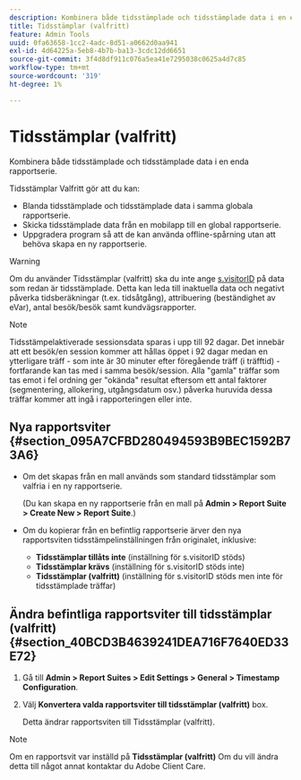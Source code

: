 ```yaml
---
description: Kombinera både tidsstämplade och tidsstämplade data i en enda rapportserie.
title: Tidsstämplar (valfritt)
feature: Admin Tools
uuid: 0fa63658-1cc2-4adc-8d51-a0662d0aa941
exl-id: 4d64225a-5eb8-4b7b-ba13-3cdc12dd6651
source-git-commit: 3f4d8df911c076a5ea41e7295038c0625a4d7c85
workflow-type: tm+mt
source-wordcount: '319'
ht-degree: 1%

---
```


# Tidsstämplar (valfritt)

Kombinera både tidsstämplade och tidsstämplade data i en enda rapportserie.

Tidsstämplar Valfritt gör att du kan:

* Blanda tidsstämplade och tidsstämplade data i samma globala rapportserie.
* Skicka tidsstämplade data från en mobilapp till en global rapportserie.
* Uppgradera program så att de kan använda offline-spårning utan att behöva skapa en ny rapportserie.

>[!WARNING]
>
>Om du använder Tidsstämplar (valfritt) ska du inte ange [s.visitorID](/help/implement/vars/config-vars/visitorid.md) på data som redan är tidsstämplade. Detta kan leda till inaktuella data och negativt påverka tidsberäkningar (t.ex. tidsåtgång), attribuering (beständighet av eVar), antal besök/besök samt kundvägsrapporter.

>[!NOTE]
>
>Tidsstämpelaktiverade sessionsdata sparas i upp till 92 dagar. Det innebär att ett besök/en session kommer att hållas öppet i 92 dagar medan en ytterligare träff - som inte är 30 minuter efter föregående träff (i träfftid) - fortfarande kan tas med i samma besök/session. Alla &quot;gamla&quot; träffar som tas emot i fel ordning ger &quot;okända&quot; resultat eftersom ett antal faktorer (segmentering, allokering, utgångsdatum osv.) påverka huruvida dessa träffar kommer att ingå i rapporteringen eller inte.

## Nya rapportsviter {#section_095A7CFBD280494593B9BEC1592B73A6}

* Om det skapas från en mall används som standard tidsstämplar som valfria i en ny rapportserie.

   (Du kan skapa en ny rapportserie från en mall på **Admin > Report Suite > Create New > Report Suite**.)
* Om du kopierar från en befintlig rapportserie ärver den nya rapportsviten tidsstämpelinställningen från originalet, inklusive:

   * **Tidsstämplar tillåts inte** (inställning för s.visitorID stöds)
   * **Tidsstämplar krävs** (inställning för s.visitorID stöds inte)
   * **Tidsstämplar (valfritt)** (inställning för s.visitorID stöds men inte för tidsstämplade träffar)

## Ändra befintliga rapportsviter till tidsstämplar (valfritt) {#section_40BCD3B4639241DEA716F7640ED33E72}

1. Gå till **Admin > Report Suites > Edit Settings > General > Timestamp Configuration**.
1. Välj **Konvertera valda rapportsviter till tidsstämplar (valfritt)** box.

   Detta ändrar rapportsviten till Tidsstämplar (valfritt).

>[!NOTE]
>
>Om en rapportsvit var inställd på **Tidsstämplar (valfritt)** Om du vill ändra detta till något annat kontaktar du Adobe Client Care.
